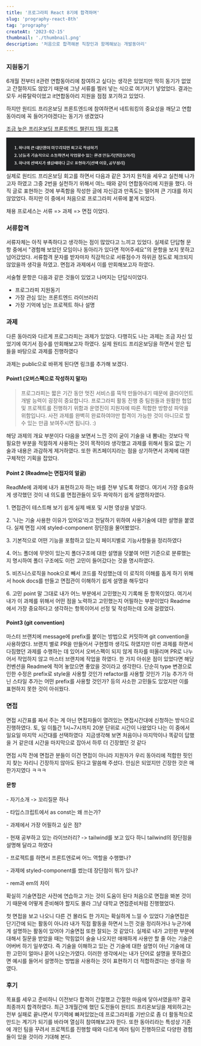 ```yaml
---
title: '프로그라피 React 8기에 합격하며'
slug: 'prography-react-8th'
tag: 'prography'
createAt: '2023-02-15'
thumbnail: './thumbnail.png'
description: '처음으로 합격해본 직장인과 함께해보는 개발동아리'
---
```


### 지원동기

6개월 전부터 it관련 연합동아리에 참여하고 싶다는 생각은 있었지만 딱히 동기가 없었고 간절하지도 않았기 때문에 그냥 서류를 찔러 넣는 식으로 여기저기 넣었었다. 결과는 모두 서류탈락이었고 it연합동아리 지원을 점점 포기하고 있었다.

하지만 원티드 프리온보딩 프론트엔드에 참여하면서 네트워킹의 중요성을 깨닫고 연합동아리에 꼭 들어가야겠다는 동기가 생겼었다

[조금 늦은 프리온보딩 프론트엔드 챌린지 1월 회고록](https://throwfe.tistory.com/18)

![](./1.png)
실제로 원티드 프리온보딩 회고를 하면서 다음과 같은 3가지 원칙을 세우고 실천해 나가고자 하였고 그중 2번을 실천하기 위해서 여느 때와 같이 연합동아리에 지원을 했다. 아직 글로 표현하는 것에 부족함을 작성한 글에 자신감과 만족도는 떨어져 큰 기대를 하지 않았었다. 하지만 이 중에서 처음으로 프로그라피 서류에 붙게 되었다.

채용 프로세스는 서류 => 과제 => 면접 이었다.

### 서류합격

서류자체는 아직 부족하다고 생각하는 점이 많았다고 느끼고 있었다. 실제로 단답형 문항 중에서 "경험해 보았던 모임이나 동아리가 있다면 적어주세요"의 문항을 보지 못하고 넘어갔었다. 서류합격 문자를 받자마자 직감적으로 서류점수가 하위권 정도로 체크되지 않았을까 생각을 하였고. 면접과 과제에서 이를 만회해보고자 하였다.

서술형 문항은 다음과 같은 것들이 있었고 나머지는 단답식이었다.

- 프로그라피 지원동기
- 가장 관심 있는 프론트엔드 라이브러리
- 가장 기억에 남는 프로젝트 하나 설명

### 과제

다른 동아리와 다르게 프로그라피는 과제가 있었다. 다행히도 나는 과제는 조금 자신 있었기에 여기서 점수를 만회해보고자 하였다. 실제 원티드 프리온보딩을 하면서 얻은 팁들을 바탕으로 과제를 진행하였다

과제는 public으로 바뀌게 된다면 링크를 추가해 보겠다.

#### Point1 (오버스펙으로 작성하지 말자)

> 프로그라피는 짧은 기간 동안 멋진 서비스를 뚝딱 만들어내기 때문에 클라이언트 개발 능력이 굉장히 중요합니다. 프로그라피 활동 진행 중 팀원들과 원활한 협업 및 프로젝트를 진행하기 위함과 운영진이 지원자에 따른 적합한 방향성 파악을 위함입니다. 사전 과제를 완벽히 완료하여야만 합격이 가능한 것이 아니므로 할 수 있는 만큼 보여주시면 됩니다. :)

해당 과제의 개요 부분이다 다음을 보면서 느낀 것이 굳이 기술을 내 뽐내는 것보다 딱 필요한 부분을 적절하게 사용하는 것이 목적이라 생각했고 과제를 위해서 필요 없는 기술과 내용은 과감하게 제거하였다. 또한 퀴즈페이지라는 점을 상기하면서 과제에 대한 구체적인 기획을 잡았다.

#### Point 2 (Readme는 면접자의 얼굴)

ReadMe에 과제에 내가 표현하고자 하는 바를 전부 넣도록 하였다. 여기서 가장 중요하게 생각했던 것이 내 의도를 면접관들이 모두 파악하기 쉽게 설명하자였다.

1\. 면접관이 테스트해 보기 쉽게 실제 배포 및 시현 영상을 넣었다.

2\. '나는 기술 사용한 이유가 있어요'라고 전달하기 위하여 사용기술에 대한 설명을 붙였다. 실제 면접 시에 styled-component 장단점을 물어봤었다.

3\. 기본적으로 어떤 기능을 포함하고 있는지 페이지별로 기능사항들을 정리하였다

4\. 어느 폴더에 무엇이 있는지 폴더구조에 대한 설명을 덧붙여 어떤 기준으로 분류했는지 명시하여 폴더 구조에도 이런 고민이 들어갔다는 것을 명시하였다.

5\. 비즈니스로직을 hook으로 빼서 코드를 작성했는데 이 로직의 이해를 돕게 하기 위해서 hook docs를 만들고 면접관이 이해하기 쉽게 설명을 해두었다

6\. 고민 point 말 그대로 내가 어느 부분에서 고민했는지 기록해 둔 항목이었다. 여기서 내가 이 과제를 위해서 어떤 점을 노력하고 고민했는지 어필하는 부분이었다 Readme에서 가장 중요하다고 생각하는 항목이어서 선정 및 작성하는데 오래 걸렸었다.

#### Point3 (git convention)

마스터 브랜치에 message에 prefix를 붙이는 방법으로 커밋하며 git convention을 사용하였다. 브랜치 별로 PR을 만들어서 구현할까 생각도 하였지만 이번 과제를 하면서 다짐했던 과제를 수행하는 데 있어서 오버스펙이 되지 않게 하자를 떠올리며 PR로 나누어서 작업하지 않고 마스터 브랜치에 작업을 하였다. 한 가지 아쉬운 점이 있었다면 해당 컨벤션을 Readme에 적어 놓았으면 좋았을 것이라고 생각한다. 단순히 type 변경으로 인한 수정은 prefix로 style을 사용할 것인가 refactor를 사용할 것인가 기능 추가가 아닌 스타일 추가는 어떤 prefix를 사용할 것인가? 등의 사소한 고민들도 있었지만 이를 표현하지 못한 것이 아쉬웠다.

### 면접

면접 시간표를 짜서 주는 게 아닌 면접자들이 열려있는 면접시간대에 신청하는 방식으로 진행하였다. 토, 일 이틀간 1시~7시까지 20분 단위로 시간이 나왔었다 나는 이 중에서 일요일 마지막 시간대를 선택하였다  지금생각해 보면 처음이나 마지막이나 똑같이 답했을 거 같은데 시간을 마지막으로 잡아서 하루 더 긴장했던 것 같다

면접 시작 전에 면접관 분들이 이건 면접이 아니라 지원자가 우리 동아리에 적합한 핏인지 찾는 자리니 긴장하지 않아도 된다고 말씀해 주셨다. 안심은 되었지만 긴장한 것은 매한가지였다 ㅋㅋㅋ

#### 문항

\- 자기소개 -> 꼬리질문 하나

\- 타입스크립트에서 as const는 왜 쓰는가?

\- 과제에서 가장 어필하고 싶은 점?

\- 현재 공부하고 있는 라이브러리? -> tailwind를 보고 있다 하니 tailwind의 장단점을 설명해 달라고 하였다

\- 프로젝트를 하면서 프론트엔로써 어느 역할을 수행했나?

\- 과제에 styled-component를 썼는데 장단점이 뭐가 있나?

\- rem과 em의 차이

확실히 기술면접은 사전에 연습하고 가는 것이 도움이 된다 처음으로 면접을 봐본 것이기 때문에 어떻게 준비해야 할지도 몰라 그냥 대학교 면접준비처럼 진행했었다.

첫 면접을 보고 나오니 다른 건 몰라도 한 가지는 확실하게 느낄 수 있었다 기술면접은 단기간에 되는 활동이 아니라 내가 직접 활동을 하면서 느낀 것을 정리하거나 누군가에게 설명하는 활동이 있어야 기술면접 또한 잘되는 것 같았다. 실제로 내가 고민한 부분에 대해서 질문을 받았을 때는 막힘없이 술술 나오지만 애매하게 사용만 할 줄 아는 기술은 어버버 하기 일쑤였다. 즉 기술을 이해하고 있는 건 기술에 대한 설명이 아닌 기술에 대한 고민이 얼마나 묻어 나오는가였다. 이러한 생각에서는 내가 단어로 설명을 못하겠으면 예시를 들어서 설명하는 방법을 사용하는 것이 표현하기 더 적합하겠다는 생각을 하였다.

### 후기

목표를 세우고 준비하니 이전보다 합격이 간절했고 간절한 마음에 닿아서였을까? 결국 최종까지 합격하였다. 최근 3개월간에 했던 도전들이 원티드 프리온보딩을 제외하고는 전부 실패로 끝나면서 무기력에 빠져있었는데 프로그라피를 기반으로 좀 더 활동적으로 만드는 계기가 되기를 바라며 열심히 참여해보고자 한다. 또한 동아리라는 특성상 기존에 개인 팀을 꾸려서 프로젝트를 진행할 때와 다르게 여러 팀이 진행하므로 다양한 경험들이 있을 것이라 기대해 본다.
